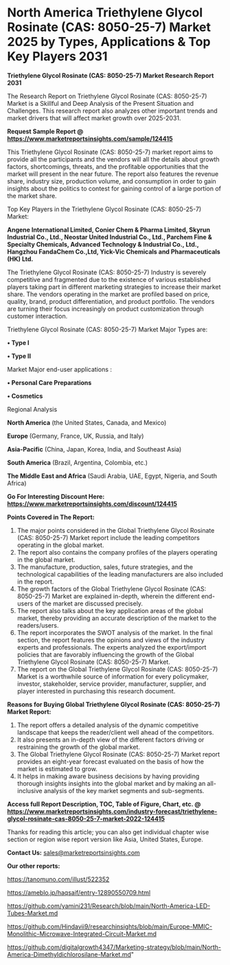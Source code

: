 # North America Triethylene Glycol Rosinate (CAS: 8050-25-7) Market 2025 by Types, Applications & Top Key Players 2031

<strong>Triethylene Glycol Rosinate (CAS: 8050-25-7) Market Research Report 2031</strong>

The Research Report on Triethylene Glycol Rosinate (CAS: 8050-25-7) Market is a Skillful and Deep Analysis of the Present Situation and Challenges. This research report also analyzes other important trends and market drivers that will affect market growth over 2025-2031.

<strong>Request Sample Report @ <a href=https://www.marketreportsinsights.com/sample/124415>https://www.marketreportsinsights.com/sample/124415</a></strong>

This Triethylene Glycol Rosinate (CAS: 8050-25-7) market report aims to provide all the participants and the vendors will all the details about growth factors, shortcomings, threats, and the profitable opportunities that the market will present in the near future. The report also features the revenue share, industry size, production volume, and consumption in order to gain insights about the politics to contest for gaining control of a large portion of the market share.

Top Key Players in the Triethylene Glycol Rosinate (CAS: 8050-25-7) Market:

<strong>Angene International Limited, Conier Chem & Pharma Limited, Skyrun Industrial Co., Ltd., Neostar United Industrial Co., Ltd., Parchem Fine & Specialty Chemicals, Advanced Technology & Industrial Co., Ltd., Hangzhou FandaChem Co.,Ltd, Yick-Vic Chemicals and Pharmaceuticals (HK) Ltd.</strong>

The Triethylene Glycol Rosinate (CAS: 8050-25-7) Industry is severely competitive and fragmented due to the existence of various established players taking part in different marketing strategies to increase their market share. The vendors operating in the market are profiled based on price, quality, brand, product differentiation, and product portfolio. The vendors are turning their focus increasingly on product customization through customer interaction.

Triethylene Glycol Rosinate (CAS: 8050-25-7) Market Major Types are:

<strong>• Type I

• Type II</strong>

Market Major end-user applications :

<strong>• Personal Care Preparations

• Cosmetics</strong>

Regional Analysis

</u><strong><b>North America</b></strong> (the United States, Canada, and Mexico)

<strong><b>Europe </b></strong>(Germany, France, UK, Russia, and Italy)

<strong><b>Asia-Pacific</b></strong> (China, Japan, Korea, India, and Southeast Asia)

<strong><b>South America</b></strong> (Brazil, Argentina, Colombia, etc.)

<strong><b>The Middle East and Africa</b></strong> (Saudi Arabia, UAE, Egypt, Nigeria, and South Africa)

<strong>Go For Interesting Discount Here: <a href=https://www.marketreportsinsights.com/discount/124415>https://www.marketreportsinsights.com/discount/124415</a></strong>

<strong>Points Covered in The Report:</strong>
<ol>
  <li>The major points considered in the Global Triethylene Glycol Rosinate (CAS: 8050-25-7) Market report include the leading competitors operating in the global market.</li>
  <li>The report also contains the company profiles of the players operating in the global market.</li>
  <li>The manufacture, production, sales, future strategies, and the technological capabilities of the leading manufacturers are also included in the report.</li>
  <li>The growth factors of the Global Triethylene Glycol Rosinate (CAS: 8050-25-7) Market are explained in-depth, wherein the different end-users of the market are discussed precisely.</li>
  <li>The report also talks about the key application areas of the global market, thereby providing an accurate description of the market to the readers/users.</li>
  <li>The report incorporates the SWOT analysis of the market. In the final section, the report features the opinions and views of the industry experts and professionals. The experts analyzed the export/import policies that are favorably influencing the growth of the Global Triethylene Glycol Rosinate (CAS: 8050-25-7) Market.</li>
  <li>The report on the Global Triethylene Glycol Rosinate (CAS: 8050-25-7) Market is a worthwhile source of information for every policymaker, investor, stakeholder, service provider, manufacturer, supplier, and player interested in purchasing this research document.</li>
</ol>
<strong>Reasons for Buying Global Triethylene Glycol Rosinate (CAS: 8050-25-7) Market Report:</strong>

<ol>
  <li>The report offers a detailed analysis of the dynamic competitive landscape that keeps the reader/client well ahead of the competitors.</li>
  <li>It also presents an in-depth view of the different factors driving or restraining the growth of the global market.</li>
  <li>The Global Triethylene Glycol Rosinate (CAS: 8050-25-7) Market report provides an eight-year forecast evaluated on the basis of how the market is estimated to grow.</li>
  <li>It helps in making aware business decisions by having providing thorough insights insights into the global market and by making an all-inclusive analysis of the key market segments and sub-segments.</li>
</ol>
<strong>Access full Report Description, TOC, Table of Figure, Chart, etc. @ <a href=https://www.marketreportsinsights.com/industry-forecast/triethylene-glycol-rosinate-cas-8050-25-7-market-2022-124415>https://www.marketreportsinsights.com/industry-forecast/triethylene-glycol-rosinate-cas-8050-25-7-market-2022-124415</a></strong>


Thanks for reading this article; you can also get individual chapter wise section or region wise report version like Asia, United States, Europe.

<strong>Contact Us:</strong>
sales@marketreportsinsights.com

<strong>Our other reports:</strong>

<a href=https://tanomuno.com/illust/522352>https://tanomuno.com/illust/522352</a>

<a href=https://ameblo.jp/haqsaif/entry-12890550709.html>https://ameblo.jp/haqsaif/entry-12890550709.html</a>

<a href=https://github.com/yamini231/Research/blob/main/North-America-LED-Tubes-Market.md>https://github.com/yamini231/Research/blob/main/North-America-LED-Tubes-Market.md</a>

<a href=https://github.com/Hindavii9/researchinsights/blob/main/Europe-MMIC-Monolithic-Microwave-Integrated-Circuit-Market.md>https://github.com/Hindavii9/researchinsights/blob/main/Europe-MMIC-Monolithic-Microwave-Integrated-Circuit-Market.md</a>

<a href=https://github.com/digitalgrowth4347/Marketing-strategy/blob/main/North-America-Dimethyldichlorosilane-Market.md>https://github.com/digitalgrowth4347/Marketing-strategy/blob/main/North-America-Dimethyldichlorosilane-Market.md</a>"

